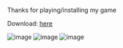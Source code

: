 Thanks for playing/installing my game

Download: [here](https://github.com/Theuher/Ludo2/releases)


![image](https://github.com/Theuher/Ludo2/assets/124436200/fb11798c-88c1-4bbe-b837-c28008d85157)
![image](https://github.com/Theuher/Ludo2/assets/124436200/4556205f-baad-4625-a332-b3b19ce18534)
![image](https://github.com/Theuher/Ludo2/assets/124436200/1b821c79-dd51-495b-ae52-08d437744092)
